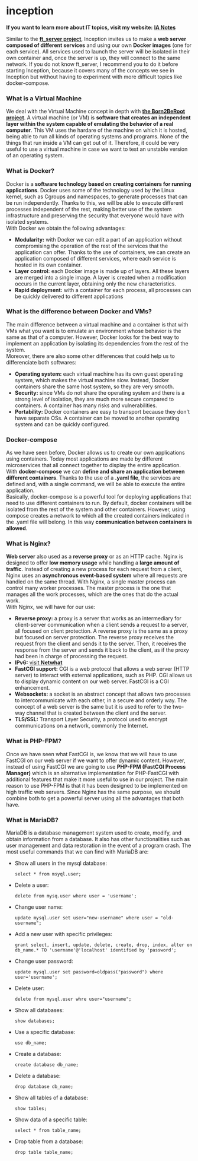 # inception

**If you want to learn more about IT topics, visit my website:** [**IA Notes**](https://ia-notes.com/)

Similar to the [**ft_server project**](https://github.com/pgomez-a/ft_server), Inception invites us to make a **web server composed of different services** and using our own **Docker images** (one for each service). All services used to launch the server will be isolated in their own container and, once the server is up, they will connect to the same network. If you do not know ft_server, I recommend you to do it before starting Inception, because it covers many of the concepts we see in Inception but without having to experiment with more difficult topics like docker-compose.

### What is a Virtual Machine
We deal with the Virtual Machine concept in depth with [**the Born2BeRoot project**](https://github.com/pgomez-a/born2beroot). A virtual machine (or VM) is **software that creates an independent layer within the system capable of emulating the behavior of a real computer**. This VM uses the hardare of the machine on which it is hosted, being able to run all kinds of operating systems and programs. None of the things that run inside a VM can get out of it. Therefore, it could be very useful to use a virtual machine in case we want to test an unstable version of an operating system.

### What is Docker?
Docker is a **software technology based on creating containers for running applications**. Docker uses some of the technology used by the Linux kernel, such as Cgroups and namespaces, to generate processes that can be run independently. Thanks to this, we will be able to execute different processes independent of the rest, making better use of the system infrastructure and preserving the security that everyone would have with isolated systems.<br>
With Docker we obtain the following advantages:
<ul>
  <li><b>Modularity:</b> with Docker we can edit a part of an application without compromising the operation of the rest of the services that the application can offer. Thanks to the use of containers, we can create an application composed of different services, where each service is hosted in its own container.</li>
  <li><b>Layer control:</b> each Docker image is made up of layers. All these layers are merged into a single image. A layer is created when a modification occurs in the current layer, obtaining only the new characteristics.</li>
  <li><b>Rapid deployment:</b> with a container for each process, all processes can be quickly delivered to different applications</li>
</ul>

### What is the difference between Docker and VMs?
The main difference between a virtual machine and a container is that with VMs what you want is to emulate an environment whose behavior is the same as that of a computer. However, Docker looks for the best way to implement an application by isolating its dependencies from the rest of the system.<br>
Moreover, there are also some other differences that could help us to differenciate both softwares:
<ul>
  <li><b>Operating system:</b> each virtual machine has its own guest operating system, which makes the virtual machine slow. Instead, Docker containers share the same host system, so they are very smooth.</li>
  <li><b>Security:</b> since VMs do not share the operating system and there is a strong level of isolation, they are much more secure compared to containers. A container has many risks and vulnerabilities.</li>
  <li><b>Portability:</b> Docker containers are easy to transport because they don't have separate OSs. A container can be moved to another operating system and can be quickly configured.</li>
</ul>

### Docker-compose
As we have seen before, Docker allows us to create our own applications using containers. Today most applications are made by different microservices that all connect together to display the entire application. With **docker-compose** we can **define and share an application between different containers**. Thanks to the use of a **.yaml file**, the services are defined and, with a single command, we will be able to execute the entire application. <br>
Basically, docker-compose is a powerful tool for deploying applications that need to use different containers to run. By default, docker containers will be isolated from the rest of the system and other containers. However, using compose creates a network to which all the created containers indicated in the .yaml file will belong. In this way **communication between containers is allowed**.

### What is Nginx?
**Web server** also used as a **reverse proxy** or as an HTTP cache. Nginx is designed to offer **low memory usage** while handling a **large amount of traffic**. Instead of creating a new process for each request from a client, Nginx uses an **asynchronous event-based system** where all requests are handled on the same thread. With Nginx, a single master process can control many worker processes. The master process is the one that manages all the work processes, which are the ones that do the actual work.<br>
With Nginx, we will have for our use:
<ul>
  <li><b>Reverse proxy:</b> a proxy is a server that works as an intermediary for client-server communication when a client sends a request to a server, all focused on client protection. A reverse proxy is the same as a proxy but focused on server protection. The reverse proxy receives the request from the client and sends it to the server. Then, it receives the response from the server and sends it back to the client, as if the proxy had been in charge of processing the request.</li>
  <li><b>IPv6:</b> <a href="https://github.com/pgomez-a/netwhat">visit <b>Netwhat</b></a></li>
  <li><b>FastCGI support:</b> CGI is a web protocol that allows a web server (HTTP server) to interact with external applications, such as PHP. CGI allows us to display dynamic content on our web server. FastCGI is a CGI enhancement.</li>
  <li><b>Websockets:</b> a socket is an abstract concept that allows two processes to intercommunicate with each other, in a secure and orderly way. The concept of a web server is the same but it is used to refer to the two-way channel that is created between the client and the server.</li>
  <li><b>TLS/SSL:</b> Transport Layer Security, a protocol used to encrypt communications on a network, commonly the Internet.</li>
</ul>

### What is PHP-FPM?
Once we have seen what FastCGI is, we know that we will have to use FastCGI on our web server if we want to offer dynamic content. However, instead of using FastCGI we are going to use **PHP-FPM (FastCGI Process Manager)** which is an alternative implementation for PHP-FastCGI with additional features that make it more useful to use in our project. The main reason to use PHP-FPM is that it has been designed to be implemented on high traffic web servers. Since Nginx has the same purpose, we should combine both to get a powerful server using all the advantages that both have.

### What is MariaDB?
MariaDB is a database management system used to create, modify, and obtain information from a database. It also has other functionalities such as user management and data restoration in the event of a program crash. The most useful commands that we can find with MariaDB are:

- Show all users in the mysql database:

      select * from msyql.user;

- Delete a user:

      delete from mysq.user where user = 'username';
      
- Change user name:

      update mysql.user set user="new-username" where user = "old-username"; 

- Add a new user with specific privileges:

      grant select, insert, update, delete, create, drop, index, alter on db_name.* TO 'username'@'localhost' identified by 'password';

- Change user password:

      update mysql.user set password=oldpass("password") where user='username';

- Delete user:

      delete from mysql.user whre user="username";

- Show all databases:

      show databases;

- Use a specific database:

      use db_name;

- Create a database:

      create database db_name;

- Delete a database:

      drop database db_name;

- Show all tables of a database:

      show tables;

- Show data of a specific table:

      select * from table_name;

- Drop table from a database:

      drop table table_name;
